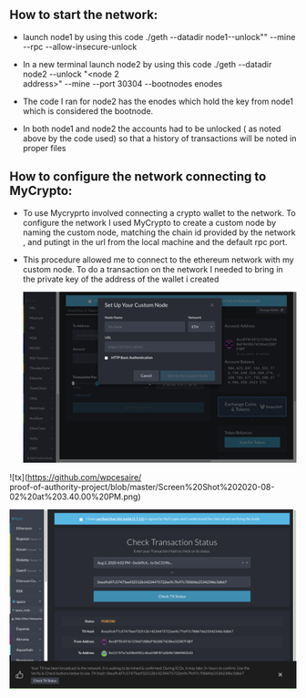   ## How to start  the  network:
  
* launch node1 by using this code ./geth --datadir
  node1--unlock"<node1 address>" --mine --rpc --allow-insecure-unlock

* In a new terminal launch node2 by using this code ./geth --datadir node2 --unlock "<node 2   
  address>" --mine --port 30304 --bootnodes enodes<node1 address>
 
* The code  I ran for node2 has the enodes which hold the key from node1 which is considered the
   bootnode. 
 
* In both node1 and node2 the accounts had to be unlocked ( as noted above by the code used) so that a
 history of transactions will be noted in  proper files
  

## How to configure the network connecting to MyCrypto:
  
  * To use Mycryprto involved connecting a crypto wallet to the network. To configure the network I used
    MyCrypto to create a custom node by naming the custom node, matching  the chain id  provided by
    the  network , and putingt in the url from the local machine and the default rpc port.
    
    
 * This procedure allowed me to connect to the ethereum network with my custom node. To do a  transaction
   on the network I needed to bring in the private key of the address of the wallet i created

   ![connecting to MYCrypto](https://github.com/wpcesaire/proof-of-authority-project/blob/master/Screen%20Shot%202020-08-02%20at%203.37.06%20PM.png)
 
  ![tx](https://github.com/wpcesaire/  
  proof-of-authority-project/blob/master/Screen%20Shot%202020-08-02%20at%203.40.00%20PM.png)
   

  ![tx](https://github.com/wpcesaire/proof-of-authority-project/blob/master/Screen%20Shot%202020-08-02%20at%204.14.58%20PM.png)


